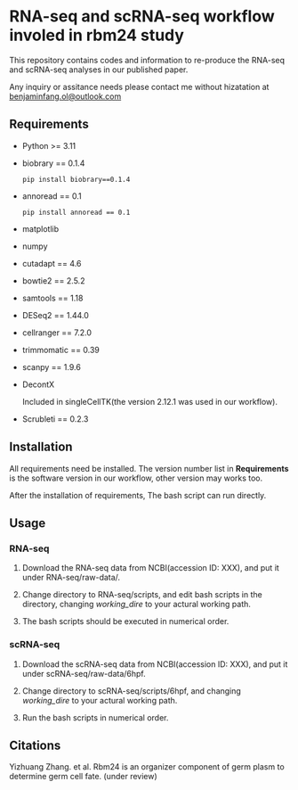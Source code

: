 # RNA-seq and scRNA-seq workflow involed in rbm24 study

This repository contains codes and information to re-produce the RNA-seq and scRNA-seq analyses in our published paper.

Any inquiry or assitance needs please contact me without hizatation at benjaminfang.ol@outlook.com

## Requirements

- Python >= 3.11

- biobrary == 0.1.4

    `pip install biobrary==0.1.4`

- annoread == 0.1

    `pip install annoread == 0.1`

- matplotlib

- numpy

- cutadapt == 4.6

- bowtie2 == 2.5.2

- samtools == 1.18

- DESeq2 == 1.44.0

- cellranger == 7.2.0

- trimmomatic == 0.39

- scanpy == 1.9.6

- DecontX

    Included in singleCellTK(the version 2.12.1 was used in our workflow).

- Scrubleti == 0.2.3

## Installation

All requirements need be installed. The version number list in **Requirements** is 
the software version in our workflow, other version may works too.

After the installation of requirements, The bash script can run directly.

## Usage

### RNA-seq

1. Download the RNA-seq data from NCBI(accession ID: XXX), and put it under RNA-seq/raw-data/.

2. Change directory to RNA-seq/scripts, and edit bash scripts in the directory, changing *working_dire* to
your actural working path.

3. The bash scripts should be executed in numerical order.


### scRNA-seq

1. Download the scRNA-seq data from NCBI(accession ID: XXX), and put it under scRNA-seq/raw-data/6hpf.

2. Change directory to scRNA-seq/scripts/6hpf, and changing *working_dire* to your actural working path.

3. Run the bash scripts in numerical order.

## Citations

Yizhuang Zhang. et al. Rbm24 is an organizer component of germ plasm to determine germ cell fate. (under review)
